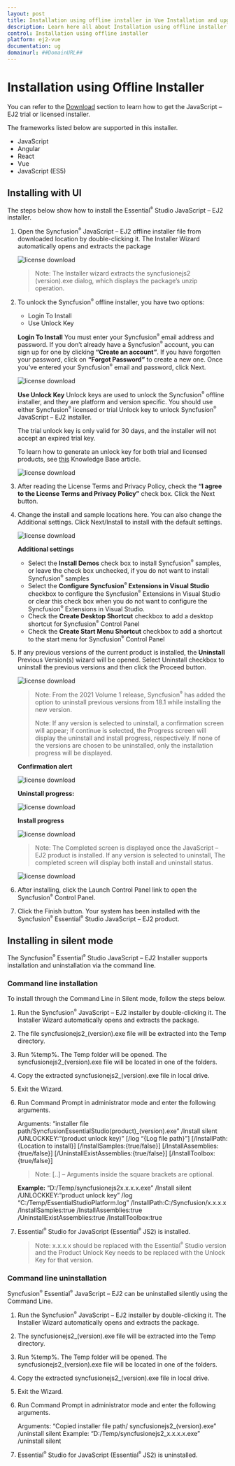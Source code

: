 ```yaml
---
layout: post
title: Installation using offline installer in Vue Installation and upgrade component | Syncfusion
description: Learn here all about Installation using offline installer in Syncfusion Vue Installation and upgrade component of Syncfusion Essential JS 2 and more.
control: Installation using offline installer 
platform: ej2-vue
documentation: ug
domainurl: ##DomainURL##
---
```


# Installation using Offline Installer

You can refer to the [Download](https://ej2.syncfusion.com/vue/documentation/installation-and-upgrade/download) section to learn how to get the JavaScript – EJ2 trial or licensed installer.

The frameworks listed below are supported in this installer.

* JavaScript
* Angular
* React
* Vue
* JavaScript (ES5)

## Installing with UI

The steps below show how to install the Essential<sup style="font-size:70%">&reg;</sup> Studio JavaScript – EJ2 installer.

1. Open the Syncfusion<sup style="font-size:70%">&reg;</sup> JavaScript – EJ2 offline installer file from downloaded location by double-clicking it. The Installer Wizard automatically opens and extracts the package

    ![license download](images/offline1.png)

    >Note: The Installer wizard extracts the syncfusionejs2 (version).exe dialog, which displays the package’s unzip operation.

2. To unlock the Syncfusion<sup style="font-size:70%">&reg;</sup> offline installer, you have two options:

    * Login To Install
    * Use Unlock Key

    **Login To Install**
    You must enter your Syncfusion<sup style="font-size:70%">&reg;</sup> email address and password. If you don’t already have a Syncfusion<sup style="font-size:70%">&reg;</sup> account, you can sign up for one by clicking **“Create an account”**. If you have forgotten your password, click on **“Forgot Password”** to create a new one. Once you’ve entered your Syncfusion<sup style="font-size:70%">&reg;</sup> email and password, click Next.

    ![license download](images/offline2.png)

    **Use Unlock Key**
    Unlock keys are used to unlock the Syncfusion<sup style="font-size:70%">&reg;</sup> offline installer, and they are platform and version specific. You should use either Syncfusion<sup style="font-size:70%">&reg;</sup> licensed or trial Unlock key to unlock Syncfusion<sup style="font-size:70%">&reg;</sup> JavaScript – EJ2 installer.

    The trial unlock key is only valid for 30 days, and the installer will not accept an expired trial key.

    To learn how to generate an unlock key for both trial and licensed products, see [this](https://www.syncfusion.com/kb/2326) Knowledge Base article.

    ![license download](images/offline3.png)

3. After reading the License Terms and Privacy Policy, check the **“I agree to the License Terms and Privacy Policy”** check box. Click the Next button.

4. Change the install and sample locations here. You can also change the Additional settings. Click Next/Install to install with the default settings.

    ![license download](images/offline4.png)

    **Additional settings**

    * Select the **Install Demos** check box to install Syncfusion<sup style="font-size:70%">&reg;</sup> samples, or leave the check box unchecked, if you do not want to install Syncfusion<sup style="font-size:70%">&reg;</sup> samples
    * Select the **Configure Syncfusion<sup style="font-size:70%">&reg;</sup> Extensions in Visual Studio** checkbox to configure the Syncfusion<sup style="font-size:70%">&reg;</sup> Extensions in Visual Studio or clear this check box when you do not want to configure the Syncfusion<sup style="font-size:70%">&reg;</sup> Extensions in Visual Studio.
    * Check the **Create Desktop Shortcut** checkbox to add a desktop shortcut for Syncfusion<sup style="font-size:70%">&reg;</sup> Control Panel
    * Check the **Create Start Menu Shortcut** checkbox to add a shortcut to the start menu for Syncfusion<sup style="font-size:70%">&reg;</sup> Control Panel

5. If any previous versions of the current product is installed, the **Uninstall** Previous Version(s) wizard will be opened. Select Uninstall checkbox to uninstall the previous versions and then click the Proceed button.

    ![license download](images/offline5.png)

    >Note: From the 2021 Volume 1 release, Syncfusion<sup style="font-size:70%">&reg;</sup> has added the option to uninstall previous versions from 18.1 while installing the new version.
    >
    >Note: If any version is selected to uninstall, a confirmation screen will appear; if continue is selected, the Progress screen will display the uninstall and install progress, respectively. If none of the versions are chosen to be uninstalled, only the installation progress will be displayed.

    **Confirmation alert**

    ![license download](images/offline6.png)

    **Uninstall progress:**

    ![license download](images/offline7.png)

    **Install progress**

    ![license download](images/offline8.png)

    >Note: The Completed screen is displayed once the JavaScript – EJ2 product is installed. If any version is selected to uninstall, The completed screen will display both install and uninstall status.

    ![license download](images/offline9.png)

6. After installing, click the Launch Control Panel link to open the Syncfusion<sup style="font-size:70%">&reg;</sup> Control Panel.

7. Click the Finish button. Your system has been installed with the Syncfusion<sup style="font-size:70%">&reg;</sup> Essential<sup style="font-size:70%">&reg;</sup> Studio JavaScript – EJ2 product.

## Installing in silent mode

The Syncfusion<sup style="font-size:70%">&reg;</sup> Essential<sup style="font-size:70%">&reg;</sup> Studio JavaScript – EJ2 Installer supports installation and uninstallation via the command line.

### Command line installation

To install through the Command Line in Silent mode, follow the steps below.

1. Run the Syncfusion<sup style="font-size:70%">&reg;</sup> JavaScript – EJ2 installer by double-clicking it. The Installer Wizard automatically opens and extracts the package.
2. The file syncfusionejs2_(version).exe file will be extracted into the Temp directory.
3. Run %temp%. The Temp folder will be opened. The syncfusionejs2_(version).exe file will be located in one of the folders.
4. Copy the extracted syncfusionejs2_(version).exe file in local drive.
5. Exit the Wizard.
6. Run Command Prompt in administrator mode and enter the following arguments.

    Arguments: “installer file path/SyncfusionEssentialStudio(product)_(version).exe” /Install silent /UNLOCKKEY:“(product unlock key)” [/log “{Log file path}”] [/InstallPath:{Location to install}] [/InstallSamples:{true/false}] [/InstallAssemblies:{true/false}] [/UninstallExistAssemblies:{true/false}] [/InstallToolbox:{true/false}]

    >Note: [..] – Arguments inside the square brackets are optional.

    **Example:** “D:/Temp/syncfusionejs2x.x.x.x.exe” /Install silent /UNLOCKKEY:“product unlock key” /log “C:/Temp/EssentialStudioPlatform.log” /InstallPath:C:/Syncfusion/x.x.x.x /InstallSamples:true /InstallAssemblies:true /UninstallExistAssemblies:true /InstallToolbox:true

7. Essential<sup style="font-size:70%">&reg;</sup> Studio for JavaScript (Essential<sup style="font-size:70%">&reg;</sup> JS2) is installed.

    >Note: x.x.x.x should be replaced with the Essential<sup style="font-size:70%">&reg;</sup> Studio version and the Product Unlock Key needs to be replaced with the Unlock Key for that version.

### Command line uninstallation

Syncfusion<sup style="font-size:70%">&reg;</sup> Essential<sup style="font-size:70%">&reg;</sup> JavaScript – EJ2 can be uninstalled silently using the Command Line.

1. Run the Syncfusion<sup style="font-size:70%">&reg;</sup> JavaScript – EJ2 installer by double-clicking it. The Installer Wizard automatically opens and extracts the package.

2. The syncfusionejs2_(version).exe file will be extracted into the Temp directory.

3. Run %temp%. The Temp folder will be opened. The syncfusionejs2_(version).exe file will be located in one of the folders.

4. Copy the extracted syncfusionejs2_(version).exe file in local drive.

5. Exit the Wizard.

6. Run Command Prompt in administrator mode and enter the following arguments.

    Arguments: “Copied installer file path/ syncfusionejs2_(version).exe” /uninstall silent
    Example: “D:/Temp/syncfusionejs2_x.x.x.x.exe” /uninstall silent

7. Essential<sup style="font-size:70%">&reg;</sup> Studio for JavaScript (Essential<sup style="font-size:70%">&reg;</sup> JS2) is uninstalled.